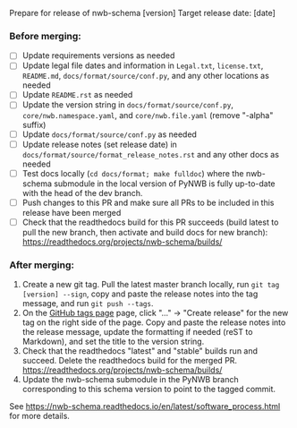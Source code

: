 Prepare for release of nwb-schema [version]
Target release date: [date]

### Before merging:
- [ ] Update requirements versions as needed
- [ ] Update legal file dates and information in `Legal.txt`, `license.txt`, `README.md`, `docs/format/source/conf.py`,
  and any other locations as needed
- [ ] Update `README.rst` as needed
- [ ] Update the version string in `docs/format/source/conf.py`, `core/nwb.namespace.yaml`, and `core/nwb.file.yaml`
  (remove "-alpha" suffix)
- [ ] Update `docs/format/source/conf.py` as needed
- [ ] Update release notes (set release date) in `docs/format/source/format_release_notes.rst` and any other docs as
  needed
- [ ] Test docs locally (`cd docs/format; make fulldoc`) where the nwb-schema submodule in the local version of PyNWB
  is fully up-to-date with the head of the dev branch.
- [ ] Push changes to this PR and make sure all PRs to be included in this release have been merged
- [ ] Check that the readthedocs build for this PR succeeds (build latest to pull the new branch, then activate and
  build docs for new branch): https://readthedocs.org/projects/nwb-schema/builds/

### After merging:
1. Create a new git tag. Pull the latest master branch locally, run `git tag [version] --sign`, copy and paste the
   release notes into the tag message, and run `git push --tags`.
2. On the [GitHub tags page](https://github.com/NeurodataWithoutBorders/nwb-schema/tags) page,
   click "..." -> "Create release" for the new tag on the right side of the page.
   Copy and paste the release notes into the release message, update the formatting if needed (reST to Markdown),
   and set the title to the version string.
3. Check that the readthedocs "latest" and "stable" builds run and succeed. Delete the readthedocs build for the
   merged PR. https://readthedocs.org/projects/nwb-schema/builds/
4. Update the nwb-schema submodule in the PyNWB branch corresponding to this schema version to point to the tagged
   commit.

See https://nwb-schema.readthedocs.io/en/latest/software_process.html for more details.
